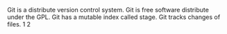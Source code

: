 Git is a distribute version control system.
Git is free software distribute under the  GPL.
Git has a mutable  index called stage.
Git tracks changes of files.
1
2
